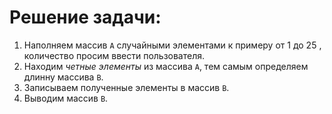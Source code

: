 # Решение задачи:
1. Наполняем  массив `А` случайными элементами  к примеру от 1 до 25 , количество просим ввести пользователя.
2. Находим *четные элементы* из массива `A`, тем самым определяем длинну массива `B`.
3. Записываем полученные элементы в массив `B`.
4. Выводим массив `B`.
